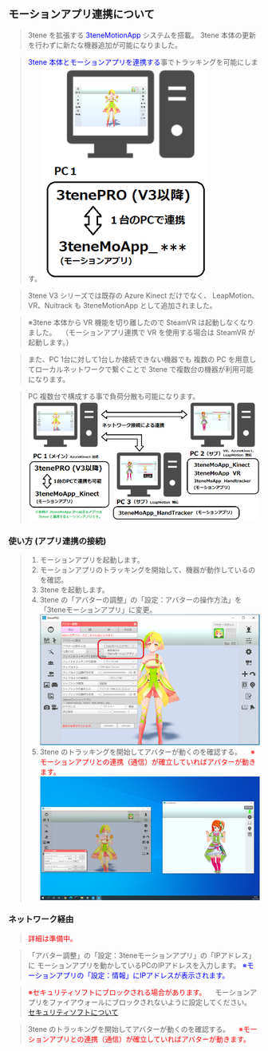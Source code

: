 ## モーションアプリ連携について

>3tene を拡張する <font color="Blue">3teneMotionApp</font> システムを搭載。
>3tene 本体の更新を行わずに新たな機器追加が可能になりました。

><font color="Blue">3tene 本体とモーションアプリを連携する</font>事でトラッキングを可能にします。
>![画像](image/MotionApp_1.png "")

>3tene V3 シリーズでは既存の Azure Kinect だけでなく、
>LeapMotion、VR、Nuitrack も 3teneMotionApp として追加されました。

>※3tene 本体から VR 機能を切り離したので SteamVR は起動しなくなりました。
>　（モーションアプリ連携で VR を使用する場合は SteamVR が起動します。）

>また、PC 1台に対して1台しか接続できない機器でも
>複数の PC を用意してローカルネットワークで繋ぐことで
>3tene で複数台の機器が利用可能になります。

>PC 複数台で構成する事で負荷分散も可能になります。
>![画像](image/MotionApp_2.png "")

### 使い方 (アプリ連携の接続)

>1. モーションアプリを起動します。
>2. モーションアプリのトラッキングを開始して、機器が動作しているのを確認。
>3. 3tene を起動します。
>4. 3tene の「アバターの調整」の「設定：アバターの操作方法」を「3teneモーションアプリ」に変更。
>![画像](image/MoAppWebCam_01.png "")
>5. 3tene のトラッキングを開始してアバターが動くのを確認する。
>　<font color="red">※モーションアプリとの連携（通信）が確立していればアバターが動きます。</font>
>![画像](image/MoAppWebCam_02.png "")


### ネットワーク経由

><font color="red">詳細は準備中。</font>

>「アバター調整」の「設定：3teneモーションアプリ」の「IPアドレス」に
>モーションアプリを動かしているPCのIPアドレスを入力します。
><font color="Blue">※モーションアプリの「設定：情報」にIPアドレスが表示されます。</font>

><font color="red">※セキュリティソフトにブロックされる場合があります。</font>
>　モーションアプリをファイアウォールにブロックされないように設定してください。
>[セキュリティソフトについて](#AboutSecuritySoft.md)

>3tene のトラッキングを開始してアバターが動くのを確認する。
>　<font color="red">※モーションアプリとの連携（通信）が確立していればアバターが動きます。</font>


